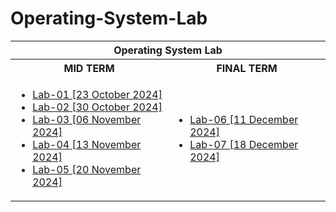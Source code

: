 # Operating-System-Lab
<table>
  <tr>
    <th colspan = "2">
      Operating System Lab
    </th>
  </tr>
  <tr>
    <th>
      MID TERM
    </th>
    <th>
      FINAL TERM
    </th>
  </tr>
  <tr>
    <td>
      <ul>
        <li>
          <a href = "https://github.com/encodeshohan/Operating-System-Lab/tree/main/Windows-Terminal-23-Oct">Lab-01 [23 October 2024]</a>
        </li>
        <li>
          <a href = "https://github.com/encodeshohan/Operating-System-Lab/tree/main/Linux-Terminal-30-Oct">Lab-02 [30 October 2024]</a>
        </li>
        <li>
          <a href = "https://github.com/encodeshohan/Operating-System-Lab/tree/main/Linux-Terminal-06-Nov">Lab-03 [06 November 2024]</a>
        </li>
        <li>
          <a href = "https://github.com/encodeshohan/Operating-System-Lab/tree/main/Linux-Terminal-13-Nov">Lab-04 [13 November 2024]</a>
        </li>
        <li>
          <a href = "https://github.com/encodeshohan/Operating-System-Lab/tree/main/Linux-Terminal-20-Nov">Lab-05 [20 November 2024]</a> 
        </li>
      </ul>      
    </td>
    <td>
      <ul>
        <li>
          <a href = "https://github.com/encodeshohan/Operating-System-Lab/tree/main/Linux-Terminal-11-Dec">Lab-06 [11 December 2024]</a>
        </li>
        <li>
          <a href = "https://github.com/encodeshohan/Operating-System-Lab/tree/main/Linux-Terminal-18-Dec">Lab-07 [18 December 2024]</a>
        </li>
      </ul>
    </td>
  </tr>
</table>
